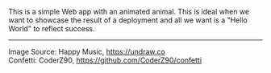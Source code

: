 This is a simple Web app with an animated animal. This is ideal when we want to showcase the result of a deployment and all we want is a "Hello World" to reflect success.

---

Image Source: Happy Music, https://undraw.co<br>
Confetti: CoderZ90, https://github.com/CoderZ90/confetti
